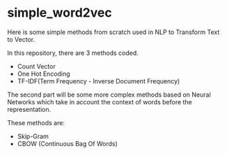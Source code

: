 # simple_word2vec
Here is some simple methods from scratch used in NLP to Transform Text to Vector.

In this repository, there are 3 methods coded.

* Count Vector
* One Hot Encoding
* TF-IDF(Term Frequency - Inverse Document Frequency)

The second part will be some more complex methods based on Neural Networks which take in account the context of words before the representation.

These methods are:
* Skip-Gram
* CBOW (Continuous Bag Of Words)
